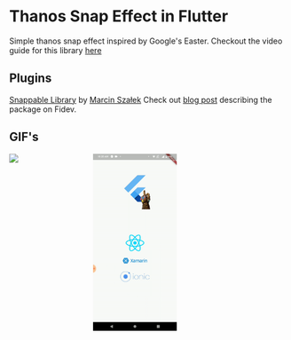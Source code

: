 # Thanos Snap Effect in Flutter

Simple thanos snap effect inspired by Google's Easter.
Checkout the video guide for this library [here](https://www.youtube.com/watch?v=uIw9K6ix4c0) 

## Plugins

[Snappable Library](https://pub.dev/packages/snappable) by [Marcin Szałek](https://github.com/MarcinusX)
Check out [blog post](https://fidev.io/thanos) describing the package on Fidev.

## GIF's

<img src='gifs/logo_snap.gif' width='30%' align='left'>

<img src='gifs/framework_snap.gif' width='30%' >

